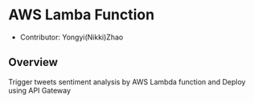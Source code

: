 # AWS Lamba Function
<ul>
  <li> Contributor: Yongyi(Nikki)Zhao</li>
</ul>

## Overview
<p> 
  Trigger tweets sentiment analysis by AWS Lambda function and Deploy using API Gateway
</p >

